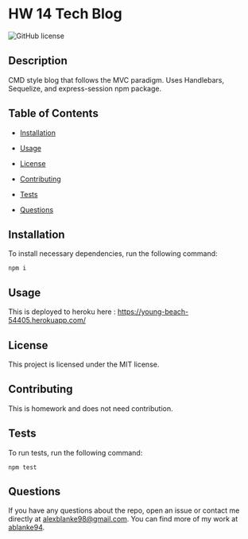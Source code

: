 # HW 14 Tech Blog
![GitHub license](https://img.shields.io/badge/license-MIT-blue.svg)

## Description

CMD style blog that follows the MVC paradigm. Uses Handlebars, Sequelize, and express-session npm package.

## Table of Contents 

* [Installation](#installation)

* [Usage](#usage)

* [License](#license)

* [Contributing](#contributing)

* [Tests](#tests)

* [Questions](#questions)

## Installation

To install necessary dependencies, run the following command:

```
npm i
```

## Usage

This is deployed to heroku here : https://young-beach-54405.herokuapp.com/

## License

This project is licensed under the MIT license.
  
## Contributing

This is homework and does not need contribution.

## Tests

To run tests, run the following command:

```
npm test
```

## Questions

If you have any questions about the repo, open an issue or contact me directly at alexblanke98@gmail.com. You can find more of my work at [ablanke94](https://github.com/ablanke94/).

